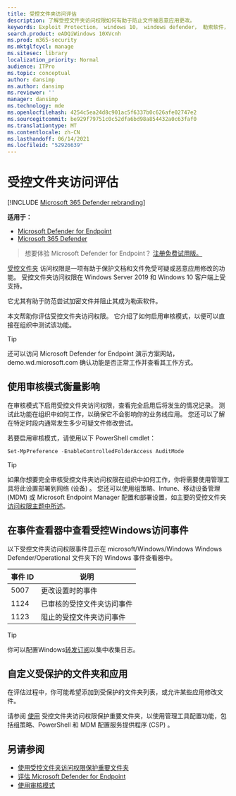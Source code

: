 ```yaml
---
title: 受控文件夹访问评估
description: 了解受控文件夹访问权限如何有助于防止文件被恶意应用更改。
keywords: Exploit Protection， windows 10， windows defender， 勒索软件， 保护， 评估， 测试， 演示， 尝试
search.product: eADQiWindows 10XVcnh
ms.prod: m365-security
ms.mktglfcycl: manage
ms.sitesec: library
localization_priority: Normal
audience: ITPro
ms.topic: conceptual
author: dansimp
ms.author: dansimp
ms.reviewer: ''
manager: dansimp
ms.technology: mde
ms.openlocfilehash: 4254c5ea24d8c901ac5f6337b0c626afe02747e2
ms.sourcegitcommit: be929f79751c0c52dfa6bd98a854432a0c63faf0
ms.translationtype: MT
ms.contentlocale: zh-CN
ms.lasthandoff: 06/14/2021
ms.locfileid: "52926639"
---
```

# <a name="evaluate-controlled-folder-access"></a>受控文件夹访问评估

[!INCLUDE [Microsoft 365 Defender rebranding](../../includes/microsoft-defender.md)]

**适用于：**
- [Microsoft Defender for Endpoint](https://go.microsoft.com/fwlink/?linkid=2154037)
- [Microsoft 365 Defender](https://go.microsoft.com/fwlink/?linkid=2118804)

>想要体验 Microsoft Defender for Endpoint？ [注册免费试用版。](https://www.microsoft.com/microsoft-365/windows/microsoft-defender-atp?ocid=docs-wdatp-enablesiem-abovefoldlink)


[受控文件夹](controlled-folders.md) 访问权限是一项有助于保护文档和文件免受可疑或恶意应用修改的功能。 受控文件夹访问权限在 Windows Server 2019 和 Windows 10 客户端上受支持。

它尤其有助于防范尝试加密文件并[](https://www.microsoft.com/wdsi/threats/ransomware)阻止其成为勒索软件。

本文帮助你评估受控文件夹访问权限。 它介绍了如何启用审核模式，以便可以直接在组织中测试该功能。

> [!TIP]
> 还可以访问 Microsoft Defender for Endpoint 演示方案[](https://demo.wd.microsoft.com?ocid=cx-wddocs-testground)网站，demo.wd.microsoft.com 确认功能是否正常工作并查看其工作方式。

## <a name="use-audit-mode-to-measure-impact"></a>使用审核模式衡量影响

在审核模式下启用受控文件夹访问权限，查看完全启用后将发生的情况记录。 测试此功能在组织中如何工作，以确保它不会影响你的业务线应用。 您还可以了解在特定时段内通常发生多少可疑文件修改尝试。

若要启用审核模式，请使用以下 PowerShell cmdlet：

```PowerShell
Set-MpPreference -EnableControlledFolderAccess AuditMode
```

> [!TIP]
> 如果你想要完全审核受控文件夹访问权限在组织中如何工作，你将需要使用管理工具将此设置部署到网络 (设备) 。
您还可以使用组策略、Intune、移动设备管理 (MDM) 或 Microsoft Endpoint Manager 配置和部署设置，如主要的受控文件夹[访问权限主题中所述](controlled-folders.md)。

## <a name="review-controlled-folder-access-events-in-windows-event-viewer"></a>在事件查看器中查看受控Windows访问事件

以下受控文件夹访问权限事件显示在 microsoft/Windows/Windows Windows Defender/Operational 文件夹下的 Windows 事件查看器中。

事件 ID | 说明
-|-
 5007 | 更改设置时的事件
 1124 | 已审核的受控文件夹访问事件
 1123 | 阻止的受控文件夹访问事件

> [!TIP]
> 你可以配置Windows[转发订阅](/windows/win32/wec/setting-up-a-source-initiated-subscription)以集中收集日志。 

## <a name="customize-protected-folders-and-apps"></a>自定义受保护的文件夹和应用

在评估过程中，你可能希望添加到受保护的文件夹列表，或允许某些应用修改文件。

请参阅 [使用](controlled-folders.md) 受控文件夹访问权限保护重要文件夹，以使用管理工具配置功能，包括组策略、PowerShell 和 MDM 配置服务提供程序 (CSP) 。

## <a name="see-also"></a>另请参阅

* [使用受控文件夹访问权限保护重要文件夹](controlled-folders.md)
* [评估 Microsoft Defender for Endpoint](evaluate-mde.md)
* [使用审核模式](audit-windows-defender.md)
